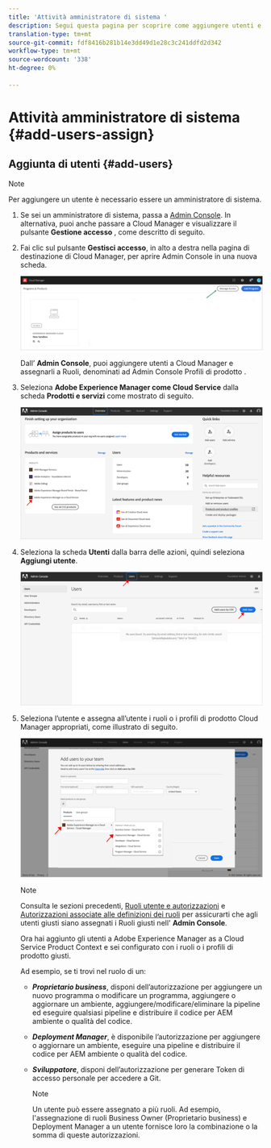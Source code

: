 ```yaml
---
title: 'Attività amministratore di sistema '
description: Segui questa pagina per scoprire come aggiungere utenti e assegnarli ai ruoli di Cloud Manager come amministratore di sistema
translation-type: tm+mt
source-git-commit: fdf8416b281b14e3dd49d1e28c3c241ddfd2d342
workflow-type: tm+mt
source-wordcount: '338'
ht-degree: 0%

---
```



# Attività amministratore di sistema {#add-users-assign}

## Aggiunta di utenti {#add-users}

>[!NOTE]
>Per aggiungere un utente è necessario essere un amministratore di sistema.

1. Se sei un amministratore di sistema, passa a [Admin Console](https://adminconsole.adobe.com). In alternativa, puoi anche passare a Cloud Manager e visualizzare il pulsante **Gestione accesso** , come descritto di seguito.

1. Fai clic sul pulsante **Gestisci accesso**, in alto a destra nella pagina di destinazione di Cloud Manager, per aprire Admin Console in una nuova scheda.

   ![](/help/onboarding/getting-access-to-aem-in-cloud/assets/sys-admin5.png)

   Dall’ **Admin Console**, puoi aggiungere utenti a Cloud Manager e assegnarli a Ruoli, denominati ad Admin Console Profili di prodotto .

1. Seleziona **Adobe Experience Manager come Cloud Service** dalla scheda **Prodotti e servizi** come mostrato di seguito.

   ![](/help/onboarding/what-is-required/assets/admin-console-1.png)

1. Seleziona la scheda **Utenti** dalla barra delle azioni, quindi seleziona **Aggiungi utente**.

   ![](/help/onboarding/what-is-required/assets/admin-console-2.png)

1. Seleziona l’utente e assegna all’utente i ruoli o i profili di prodotto Cloud Manager appropriati, come illustrato di seguito.

   ![](/help/onboarding/what-is-required/assets/admin-console-3.png)

   >[!NOTE]
   >Consulta le sezioni precedenti, [Ruoli utente e autorizzazioni](#user-roles) e [Autorizzazioni associate alle definizioni dei ruoli](#permissions) per assicurarti che agli utenti giusti siano assegnati i Ruoli giusti nell&#39; **Admin Console**.

   Ora hai aggiunto gli utenti a Adobe Experience Manager as a Cloud Service Product Context e sei configurato con i ruoli o i profili di prodotto giusti.

   Ad esempio, se ti trovi nel ruolo di un:

   * ***Proprietario business***, disponi dell’autorizzazione per aggiungere un nuovo programma o modificare un programma, aggiungere o aggiornare un ambiente, aggiungere/modificare/eliminare la pipeline ed eseguire qualsiasi pipeline e distribuire il codice per AEM ambiente o qualità del codice.

   * ***Deployment Manager***, è disponibile l’autorizzazione per aggiungere o aggiornare un ambiente, eseguire una pipeline e distribuire il codice per AEM ambiente o qualità del codice.

   * ***Sviluppatore***, disponi dell’autorizzazione per generare Token di accesso personale per accedere a Git.

      >[!NOTE]
      > Un utente può essere assegnato a più ruoli. Ad esempio, l&#39;assegnazione di ruoli Business Owner (Proprietario business) e Deployment Manager a un utente fornisce loro la combinazione o la somma di queste autorizzazioni.
